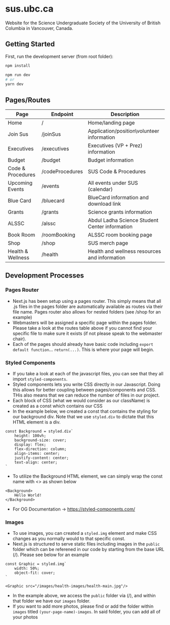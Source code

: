 # sus.ubc.ca
Website for the Science Undergraduate Society of the University of British Columbia in Vancouver, Canada.

## Getting Started 
 
First, run the development server (from root folder):

```bash 
npm install 

npm run dev 
# or
yarn dev
```
  
## Pages/Routes

| Page | Endpoint | Description |
| --------- | -------|------|
| Home  | /  | Home/landing page |
| Join Sus | /joinSus | Application/position\volunteer information |
| Executives | /executives | Executives (VP + Prez) information | 
| Budget | /budget | Budget information |
| Code & Procedures | /codeProcedures | SUS Code & Procedures |
| Upcoming Events | /events | All events under SUS (calendar) |
| Blue Card | /bluecard | BlueCard information and download link |
| Grants | /grants | Science grants information |
| ALSSC | /alssc | Abdul Ladha Science Student Center information |
| Book Room | /roomBooking | ALSSC room booking page |
| Shop | /shop | SUS merch page |
| Health & Wellness | /health | Health and wellness resources and information |

## Development Processes

### Pages Router
- Next.js has been setup using a pages router. This simply means that all .js files in the pages folder are automatically available as routes via their file name. Pages router also allows for nested folders (see /shop for an example)
- Webmasters will be assigned a specific page within the pages folder. Please take a look at the routes table above if you cannot find your specific file to make sure it exists (if not please speak to the webmaster chair).
- Each of the pages should already have basic code including `export default function`... `return(...)`. This is where your page will begin.

### Styled Components 
- If you take a look at each of the javascript files, you can see that they all import `styled-components`.
- Styled components lets you write CSS directly in our Javascript. Doing this allows for better coupling between pages/components and CSS. THis also means that we can reduce the number of files in our project.
- Each block of CSS (what we would consider as our className) is created as a const which contains our CSS
- In the example below, we created a const that contains the styling for our background div. Note that we use `styled.div` to dictate that this HTML element is a div.
```
const Background = styled.div`
    height: 100vh;
    background-size: cover;
    display: flex;
    flex-direction: column;
    align-items: center;
    justify-content: center;
    text-align: center;
`
```
- To utilize the Background HTML element, we can simply wrap the const name with <> as shown below
```
<Background>
    Hello World!
</Background>
```
- For OG Documentation -> https://styled-components.com/

### Images
- To use images, you can created a `styled.img` element and make CSS changes as you normally would to that specific const.
- Next.js is structured to serve static files including images in the `public` folder which can be referened in our code by starting from the base URL (/). Please see below for an example
```
const Graphic = styled.img`
    width: 50%;
    object-fit: cover;
`

<Graphic src="/images/health-images/health-main.jpg"/>
```
- In the example above, we access the `public` folder via (/), and within that folder we have our `images` folder.
- If you want to add more photos, please find or add the folder within `images` titled `(your-page-name)-images`. In said folder, you can add all of your photos
